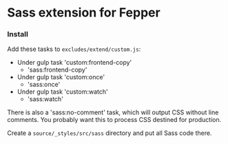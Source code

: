# Sass extension for Fepper

### Install
Add these tasks to `excludes/extend/custom.js`:

* Under gulp task 'custom:frontend-copy'
  * 'sass:frontend-copy'
* Under gulp task 'custom:once'
  * 'sass:once'
* Under gulp task 'custom:watch'
  * 'sass:watch'

There is also a 'sass:no-comment' task, which will output CSS without line 
comments. You probably want this to process CSS destined for production.

Create a `source/_styles/src/sass` directory and put all Sass code there.
